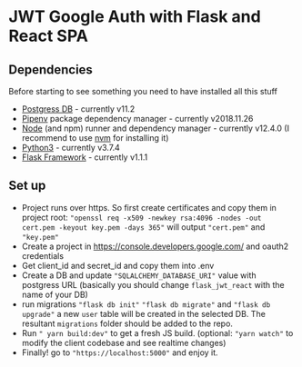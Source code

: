 # JWT Google Auth with Flask and React SPA

## Dependencies

Before starting to see something you need to have installed all this stuff

- [Postgress DB](https://www.postgresql.org/) - currently v11.2
- [Pipenv](https://pipenv-fork.readthedocs.io/en/latest/) package dependency manager - currently v2018.11.26
- [Node](https://nodejs.org/en/) (and npm) runner and dependency manager - currently v12.4.0 (I recommend to use [nvm](https://github.com/nvm-sh/nvm) for installing it)
- [Python3](https://www.python.org/) - currently v3.7.4
- [Flask Framework](http://flask.pocoo.org/docs/1.0/) - currently v1.1.1

## Set up

- Project runs over https. So first create certificates and copy them in project root: `"openssl req -x509 -newkey rsa:4096 -nodes -out cert.pem -keyout key.pem -days 365"` will output `"cert.pem"` and `"key.pem"`
- Create a project in https://console.developers.google.com/ and oauth2 credentials
- Get client_id and secret_id and copy them into .env
- Create a DB and update `"SQLALCHEMY_DATABASE_URI"` value with postgress URL (basically you should change `flask_jwt_react` with the name of your DB)
- run migrations `"flask db init"` `"flask db migrate"` and `"flask db upgrade"` a new `user` table will be created in the selected DB. The resultant `migrations` folder should be added to the repo.
- Run `" yarn build:dev"` to get a fresh JS build. (optional: `"yarn watch"` to modify the client codebase and see realtime changes)
- Finally! go to `"https://localhost:5000"` and enjoy it.
